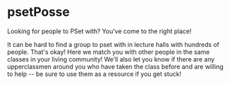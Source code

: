 # psetPosse

Looking for people to PSet with? You've come to the right place!

It can be hard to find a group to pset with in lecture halls with hundreds of people. That's okay! Here we match you with other people in the same classes in your living community! We'll also let you know if there are any upperclassmen around you who have taken the class before and are willing to help -- be sure to use them as a resource if you get stuck!
